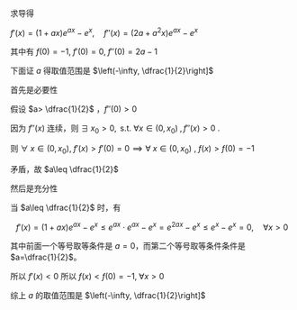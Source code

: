 求导得

$f'(x)=(1+ax)e^{ax}-e^x,\quad f''(x)=(2a+a^{2}x)e^{ax}-e^{x}$

其中有 $f(0)=-1, \; f'(0)=0,\; f''(0)=2a-1$

下面证 $a$ 得取值范围是 $\left(-\infty, \dfrac{1}{2}\right]$

首先是必要性

假设 $a> \dfrac{1}{2}$ ，$f''(0)>0$

因为 $f''(x)$ 连续，则 $\exists\; x_{0} >0,\text{ s.t. }\forall x \in \left( 0,x_{0} \right) \;,f''(x)>0$ .

则 $\forall \;x\in \left( 0,x_{0} \right),\;f'(x)>f'(0)=0 \implies \forall \;x\in \left( 0,x_{0} \right)$ , $f(x)>f(0)=-1$ 

矛盾，故 $a\leq \dfrac{1}{2}$

然后是充分性

当 $a\leq \dfrac{1}{2}$ 时，有

$$
f'(x)=(1+ax)e^{ax}-e^x\leq e^{ax}\cdot e^{ax}-e^{x}=e^{2ax}-e^{x}\leq e^{x}-e^{x}=0, \quad \forall x>0
$$

其中前面一个等号取等条件是 $a=0$，而第二个等号取等条件条件是 $a=\dfrac{1}{2}$。

所以 $f'(x)<0$ 所以 $f(x)<f(0)=-1,\; \forall x>0$

综上 $a$ 的取值范围是 $\left(-\infty, \dfrac{1}{2}\right]$
